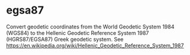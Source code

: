# egsa87
Convert geodetic coordinates from the World Geodetic System 1984 (WGS84) to the Hellenic Geodetic Reference System 1987 (HGRS87/EGSA87) Greek geodetic system.
See https://en.wikipedia.org/wiki/Hellenic_Geodetic_Reference_System_1987
